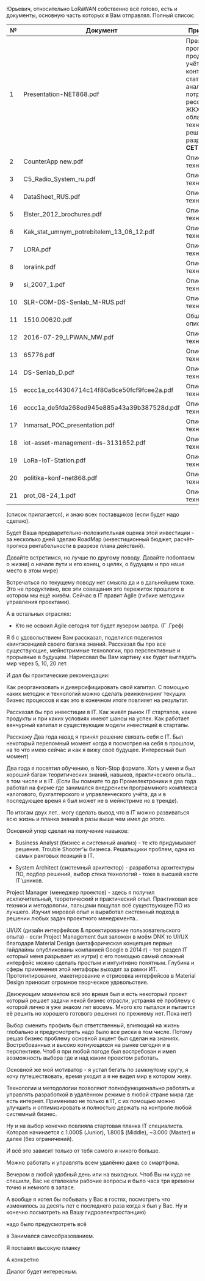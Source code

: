 
Юрьевич, относительно LoRaWAN собственно всё готово, есть и документы, основную часть которых я Вам отправлял.
Полный список:

№ | Документ | Примечание | Размер
---------------------- | ---------------------- | ---------------------- | ---------------------- 
1 | Presentation-NET868.pdf | Презентация программного продукта, для учёта, контроля, статистики и аналитики потребления рессурсов в ЖКХ, на базе облачных технических решений от разработчика **СЕТЬ 868** | 5 Mb
2 | CounterApp new.pdf | Описание технологии | 12 Mb
3 | C5_Radio_System_ru.pdf | Описание технологии | 12 Mb
4 | DataSheet_RUS.pdf | Описание технологии | 12 Mb
5 | Elster_2012_brochures.pdf | Описание технологии | 12 Mb
6 | Kak_stat_umnym_potrebitelem_13_06_12.pdf | Описание технологии | 12 Mb
7  | LORA.pdf  |  Описание технологии  |  12 Mb
8 | loralink.pdf | Описание технологии | 12 Mb
9 | si_2007_1.pdf | Описание технологии | 12 Mb
10 | SLR-COM-DS-Senlab_M-RUS.pdf | Описание технологии | 12 Mb
11 | 1510.00620.pdf | Общее описание | 5 Mb
12 | 2016-07-29_LPWAN_MW.pdf | Описание технологии | 12 Mb
13 | 65776.pdf | Описание технологии | 12 Mb
14 | DS-Senlab_D.pdf | Описание технологии | 12 Mb
15 | eccc1a_cc44304714c14f80a6ce50fcf9fcee2a.pdf | Описание технологии | 12 Mb
16 | eccc1a_de5fda268ed945e885a43a39b387528d.pdf | Описание технологии | 12 Mb
17 | Inmarsat_POC_presentation.pdf | Описание технологии | 12 Mb
18 | iot-asset-management-ds-3131652.pdf | Описание технологии | 12 Mb
19 | LoRa-IoT-Station.pdf | Описание технологии | 12 Mb
20 | politika-konf-net868.pdf | Описание технологии | 12 Mb
21 | prot_08-24_1.pdf | Описание технологии | 12 Mb




 (список прилагается), и знаю всех поставщиков (если будет надо сделаю).

Будет Ваша предварительно-положительная оценка этой инвестиции - за несколько дней зделаю RoadMap (инвестиционный бюджет, расчёт-прогноз рентабельности в разрезе плана действий).


Давайте встретимся, но лучше по другому поводу. Давайте поболтаем о жизни) о начале пути и его конец,  о целях, о будущем и про наше место  в этом мире)


Встречаться по текущему поводу нет смысла да и в дальнейшем тоже. Это не продуктивно, все эти совещания это пережиток прошлого в котором мы ещё живём. Сейчас в IT правит Agile (гибкие методики управления проектами). 

А в остальных отраслях: 


- Кто не освоил Agile сегодня тот будет лузером завтра. (Г .Греф)


Я б с удовольствием Вам рассказал, поделился поделился квинтэсенцией своего багажа знаний. Рассказал бы
про все существующие, мейнстримные технологии, про перспективные и прорывные в будущем. Нарисовал бы Вам картину как будет выглядеть мир через 5, 10, 20 лет.

И дал бы практические рекомендации:

Как реорганизовать и диверсифицировать свой капитал.
С помощью каких методик и технологий можно сделать реинжениринг текущих бизнес процессов и как это в конечном итоге повлияет на результат.


Рассказал бы про инвестиции в IT. Как живёт рынок IT стартапов, какие продукты и при каких условиях имеют шансы на успех.
Как работает венчурный капитал и существующие модели инвестиций в стартапы.



Расскажу 
Два года назад я принял решение связать себя с IT. Был некоторый переломный момент когда я посмотрел на себя в прошлом, на то что имею сейчас и как я вижу своё будущее. Интересный был момент)

Два года я посвятил обучению, в Non-Stop формате. Хоть у меня и был хороший багаж теоритических знаний, навыков, практического опыта... в том числе и в IT. 
(Если Вы помните то до Промелектроники я два года работал на фирме где занимался внедрением программного комплекса налогового, бухгалтерского и управленческого учёта, да и в последующее время я был может не в мейнстриме но в тренде).


По итогам двух лет.. могу сделать вывод что в IT можно развиваться всю жизнь и планка знаний в разы выше чем имел до этого.

Основной упор сделал на получение навыков:
- Business Analyst (бизнес и системный анализ) - те кто придумывают решения. Trouble Shooter'ы бизнеса. Решальщики проблем, одна из самых ранговых позиций в IT.

- System Architect (системный архитектор) - разработка архитектуры ПО, подбор решений, выбор стека технологий - тоже в высшей касте IT'шников.


Project Manager (менеджер проектов) - здесь я получил исключительный, теоретический и практический опыт. Практиковал все техники и методологии, пальцами пощупал всё существующее ПО из лучшего. Изучил мировой опыт и выработал системный подход в решении любых задач проектного менеджмента..



UI/UX (дизайн интерфейсов & проектирование пользовательского опыта) - если Project Management был заложен в моём DNK то UI/UX благодаря Material Design (метафорическая концепция первые гайдлайны опубликованы компанией Google в 2014 г) - тот раздел IT который меня разрывает из нутри) с его помощью самый сложный интерфейс можно сделать простым и интуитивно понятным. Глубина и сферы применения этой метафоры выходят за рамки ИТ. Прототипирование, макетирование и отрисовка интерфейсов в Material Design приносит огромное творческое удовольствие.




Движующим моментом всё это время был и есть некоторый проект который решает задачи некой бизнес отрасли, устраняя её проблему с которой лично я уже знаком лет восемь. Много кто пытался и пытается её решить но хорошего готового решения по прежнему нет. Пока нет) 

Выбор сменить профиль был ответственный, влияющий на жизнь глобально и предусмотреть надо было все риски в том числе.
Потому решая бизнес проблему основной акцент был сделан на знаниях. Востребованных и высоко котиующихся на рынке сегодня и в перспективе. Чтоб я при любой погоде был востребован и имел возможность выбора где и над каким проектом работать. 

Основной же мой мотиватор - я устал бегать по замкнутому кругу, я хочу путешествовать, время уходит а я не видел мир в котором живу. 

Технологии и методологии позволяют полнофункционально работать и управлять разработкой в удалённом режиме в любой стране мира где есть интернет. Применимо не только в IT, с их помощью можно улучшить и оптимизировать и полностью держать на контроле любой системный бизнес.


Ну и на выбор конечно повлияла стартовая планка IT специалиста. Которая начинается с 1.000$ (Junior), 1.800$ (Middle), ~3.000 (Master) и далее (без ограничений). 

И всё это зависит только от тебя самого и никого больше.




Можно работать и управлять всем удалённо даже со смартфона. 




Вечером в любой удобный день или на выходных. Чтоб Вы ни куда не спешили, Вас не отвлекали рабочие вопросы и было часа три времени точно и немного в запасе.

А вообще я хотел бы побывать у Вас в гостях, посмотреть что изменилось за десять лет с последнего раза когда я был у Вас. Ну и конечно посмотреть на Вашу гидроэлектростанцию)



надо было предусмотреть всё

в 
Занимался самообразованием.


Я поставил высокую планку 


А конкретно 

Диалог будет интересным. 
